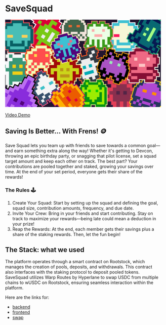 # SaveSquad

![savesquad](/public/images/lol.jpg)

[Video Demo](https://youtu.be/4w8tTAMY2_8)


## Saving Is Better… With Frens! 🪙
Save Squad lets you team up with friends to save towards a common goal—and earn something extra along the way! Whether it's getting to Devcon, throwing an epic birthday party, or snagging that pilot license, set a squad target amount and keep each other on track. The best part? Your contributions are pooled together and staked, growing your savings over time. At the end of your set period, everyone gets their share of the rewards!

### The Rules 🕹️
1. Create Your Squad: Start by setting up the squad and defining the goal, squad size, contribution amounts, frequency, and due date.<br />
1. Invite Your Crew: Bring in your friends and start contributing. Stay on track to maximize your rewards—being late could mean a deduction in your prize!<br />
1. Reap the Rewards: At the end, each member gets their savings plus a share of the staking rewards. Then, let the fun begin!<br />

## The Stack: what we used

The platform operates through a smart contract on Rootstock, which manages the creation of pools, deposits, and withdrawals. This contract also interfaces with the staking protocol to deposit pooled tokens.
SaveSquad utilizes Warp Routes by Hyperlane to swap USDC from multiple chains to wUSDC on Rootstock, ensuring seamless interaction within the platform.<br />

Here are the links for:
- [backend](https://github.com/reymom/savesquad-backend)
- [frontend](https://github.com/enjojoy/ethglobal2024frontend)
- [swap](https://github.com/reymom/savesquad-swap)
